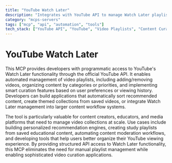 ```yaml
---
title: "YouTube Watch Later"
description: "Integrates with YouTube API to manage Watch Later playlists for content curation and automated video organization."
category: "mcps-servers"
tags: ["mcp", "api", "automation", "tools"]
tech_stack: ["YouTube API", "YouTube", "Video Playlists", "Content Curation", "REST APIs"]
---
```


# YouTube Watch Later

This MCP provides developers with programmatic access to YouTube's Watch Later functionality through the official YouTube API. It enables automated management of video playlists, including adding/removing videos, organizing content by categories or priorities, and implementing smart curation features based on user preferences or viewing history. Developers can build applications that automatically sort recommended content, create themed collections from saved videos, or integrate Watch Later management into larger content workflow systems.

The tool is particularly valuable for content creators, educators, and media platforms that need to manage video collections at scale. Use cases include building personalized recommendation engines, creating study playlists from saved educational content, automating content moderation workflows, and developing tools that help users better organize their YouTube viewing experience. By providing structured API access to Watch Later functionality, this MCP eliminates the need for manual playlist management while enabling sophisticated video curation applications.
